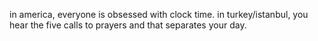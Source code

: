 in america, everyone is obsessed with clock time. 
in turkey/istanbul, you hear the five calls to prayers and that separates your day. 